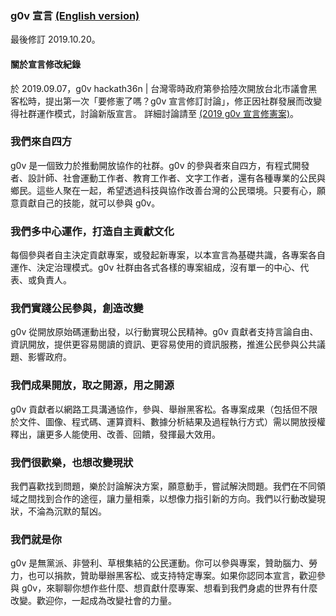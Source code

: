 ### g0v 宣言 <a href="/en-US/manifesto.html">(English version)</a>
最後修訂 2019.10.20。

#### 關於宣言修改紀錄
於 2019.09.07，g0v hackath36n | 台灣零時政府第參拾陸次開放台北市議會黑客松時，提出第一次「要修憲了嗎？g0v 宣言修訂討論」，修正因社群發展而改變得社群運作模式，討論新版宣言。
詳細討論請至 <a href="https://g0v.hackmd.io/x-ngci7LQ1-UrAFKL5FLAQ">(2019 g0v 宣言修憲案)</a>。

### 我們來自四方
g0v 是一個致力於推動開放協作的社群。g0v 的參與者來自四方，有程式開發者、設計師、社會運動工作者、教育工作者、文字工作者，還有各種專業的公民與鄉民。這些人聚在一起，希望透過科技與協作改善台灣的公民環境。只要有心，願意貢獻自己的技能，就可以參與 g0v。

### 我們多中心運作，打造自主貢獻文化
每個參與者自主決定貢獻專案，或發起新專案，以本宣言為基礎共識，各專案各自運作、決定治理模式。g0v 社群由各式各樣的專案組成，沒有單一的中心、代表、或負責人。

### 我們實踐公民參與，創造改變
g0v 從開放原始碼運動出發，以行動實現公民精神。g0v 貢獻者支持言論自由、資訊開放，提供更容易閱讀的資訊、更容易使用的資訊服務，推進公民參與公共議題、影響政府。

### 我們成果開放，取之開源，用之開源
g0v 貢獻者以網路工具溝通協作，參與、舉辦黑客松。各專案成果（包括但不限於文件、圖像、程式碼、運算資料、數據分析結果及過程執行方式）需以開放授權釋出，讓更多人能使用、改善、回饋，發揮最大效用。

### 我們很歡樂，也想改變現狀
我們喜歡找到問題，樂於討論解決方案，願意動手，嘗試解決問題。我們在不同領域之間找到合作的途徑，讓力量相乘，以想像力指引新的方向。我們以行動改變現狀，不淪為沉默的幫凶。

### 我們就是你
g0v 是無黨派、非營利、草根集結的公民運動。你可以參與專案，贊助腦力、勞力，也可以捐款，贊助舉辦黑客松、或支持特定專案。如果你認同本宣言，歡迎參與 g0v，來聊聊你想作些什麼、想貢獻什麼專案、想看到我們身處的世界有什麼改變。歡迎你，一起成為改變社會的力量。
